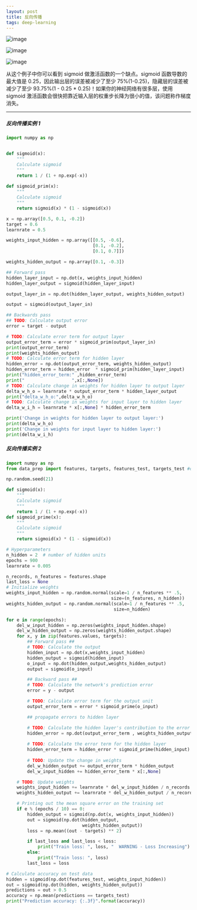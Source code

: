 ```yaml
---
layout: post
title: 反向传播
tags: deep-learning
---
```

![image](https://thumbnail0.baidupcs.com/thumbnail/2d765a119673dd194622e3009f6107f6?fid=357015718-250528-306097738301361&time=1519718400&rt=sh&sign=FDTAER-DCb740ccc5511e5e8fedcff06b081203-m%2FA817II9ppHkKHVVT1n1CdzYwM%3D&expires=8h&chkv=0&chkbd=0&chkpc=&dp-logid=1337846786167864743&dp-callid=0&size=c710_u400&quality=100&vuk=-&ft=video)


![image](https://thumbnail0.baidupcs.com/thumbnail/2abf5eeb08b23b1d92c185b4ba4eb7ca?fid=357015718-250528-386863893717469&time=1519718400&rt=sh&sign=FDTAER-DCb740ccc5511e5e8fedcff06b081203-k%2FcIFyFMcEM1uj4xxQM8qaudnB8%3D&expires=8h&chkv=0&chkbd=0&chkpc=&dp-logid=1338193259838159375&dp-callid=0&size=c710_u400&quality=100&vuk=-&ft=video)

![image](https://thumbnail0.baidupcs.com/thumbnail/b972bbdcaa48465a6c80f658f6c1e57c?fid=357015718-250528-657179139533612&time=1519718400&rt=sh&sign=FDTAER-DCb740ccc5511e5e8fedcff06b081203-SaRYvGbHchDxCp13VVdgtxFxcJ0%3D&expires=8h&chkv=0&chkbd=0&chkpc=&dp-logid=1337812928351065945&dp-callid=0&size=c710_u400&quality=100&vuk=-&ft=video)

从这个例子中你可以看到 sigmoid 做激活函数的一个缺点。sigmoid 函数导数的最大值是 0.25，因此输出层的误差被减少了至少 75%(1-0.25)，隐藏层的误差被减少了至少 93.75%(1 - 0.25 * 0.25)！如果你的神经网络有很多层，使用 sigmoid 激活函数会很快把靠近输入层的权重步长降为很小的值，该问题称作梯度消失。

---

##### 反向传播实例 1
```py
import numpy as np


def sigmoid(x):
    """
    Calculate sigmoid
    """
    return 1 / (1 + np.exp(-x))
    
def sigmoid_prim(x):
    """
    Calculate sigmoid
    """
    return sigmoid(x) * (1 - sigmoid(x))

x = np.array([0.5, 0.1, -0.2])
target = 0.6
learnrate = 0.5

weights_input_hidden = np.array([[0.5, -0.6],
                                 [0.1, -0.2],
                                 [0.1, 0.7]])

weights_hidden_output = np.array([0.1, -0.3])

## Forward pass
hidden_layer_input = np.dot(x, weights_input_hidden)
hidden_layer_output = sigmoid(hidden_layer_input)

output_layer_in = np.dot(hidden_layer_output, weights_hidden_output)

output = sigmoid(output_layer_in)

## Backwards pass
## TODO: Calculate output error
error = target - output

# TODO: Calculate error term for output layer
output_error_term = error * sigmoid_prim(output_layer_in)
print(output_error_term)
print(weights_hidden_output)
# TODO: Calculate error term for hidden layer
hidden_error = np.dot(output_error_term, weights_hidden_output)
hidden_error_term = hidden_error  * sigmoid_prim(hidden_layer_input)
print("hidden_error_term:" ,hidden_error_term)
print("                  ",x[:,None])
# TODO: Calculate change in weights for hidden layer to output layer
delta_w_h_o = learnrate * output_error_term * hidden_layer_output
print("delta_w_h_o:",delta_w_h_o)
# TODO: Calculate change in weights for input layer to hidden layer
delta_w_i_h = learnrate * x[:,None] * hidden_error_term  

print('Change in weights for hidden layer to output layer:')
print(delta_w_h_o)
print('Change in weights for input layer to hidden layer:')
print(delta_w_i_h)


```
##### 反向传播实例 2
```py
import numpy as np
from data_prep import features, targets, features_test, targets_test #data import

np.random.seed(21)

def sigmoid(x):
    """
    Calculate sigmoid
    """
    return 1 / (1 + np.exp(-x))
def sigmoid_prime(x):
    """
    Calculate sigmoid
    """
    return sigmoid(x) * (1 - sigmoid(x))

# Hyperparameters
n_hidden = 2  # number of hidden units
epochs = 900
learnrate = 0.005

n_records, n_features = features.shape
last_loss = None
# Initialize weights
weights_input_hidden = np.random.normal(scale=1 / n_features ** .5,
                                        size=(n_features, n_hidden))
weights_hidden_output = np.random.normal(scale=1 / n_features ** .5,
                                         size=n_hidden)

for e in range(epochs):
    del_w_input_hidden = np.zeros(weights_input_hidden.shape)
    del_w_hidden_output = np.zeros(weights_hidden_output.shape)
    for x, y in zip(features.values, targets):
        ## Forward pass ##
        # TODO: Calculate the output
        hidden_input = np.dot(x,weights_input_hidden)
        hidden_output = sigmoid(hidden_input)
        o_input = np.dot(hidden_output,weights_hidden_output)
        output = sigmoid(o_input)

        ## Backward pass ##
        # TODO: Calculate the network's prediction error
        error = y - output

        # TODO: Calculate error term for the output unit
        output_error_term = error * sigmoid_prime(o_input)

        ## propagate errors to hidden layer

        # TODO: Calculate the hidden layer's contribution to the error
        hidden_error = np.dot(output_error_term , weights_hidden_output)
        
        # TODO: Calculate the error term for the hidden layer
        hidden_error_term = hidden_error * sigmoid_prime(hidden_input)
        
        # TODO: Update the change in weights
        del_w_hidden_output += output_error_term * hidden_output
        del_w_input_hidden += hidden_error_term * x[:,None] 

    # TODO: Update weights
    weights_input_hidden += learnrate * del_w_input_hidden / n_records
    weights_hidden_output += learnrate * del_w_hidden_output / n_records

    # Printing out the mean square error on the training set
    if e % (epochs / 10) == 0:
        hidden_output = sigmoid(np.dot(x, weights_input_hidden))
        out = sigmoid(np.dot(hidden_output,
                             weights_hidden_output))
        loss = np.mean((out - targets) ** 2)

        if last_loss and last_loss < loss:
            print("Train loss: ", loss, "  WARNING - Loss Increasing")
        else:
            print("Train loss: ", loss)
        last_loss = loss

# Calculate accuracy on test data
hidden = sigmoid(np.dot(features_test, weights_input_hidden))
out = sigmoid(np.dot(hidden, weights_hidden_output))
predictions = out > 0.5
accuracy = np.mean(predictions == targets_test)
print("Prediction accuracy: {:.3f}".format(accuracy))



```
